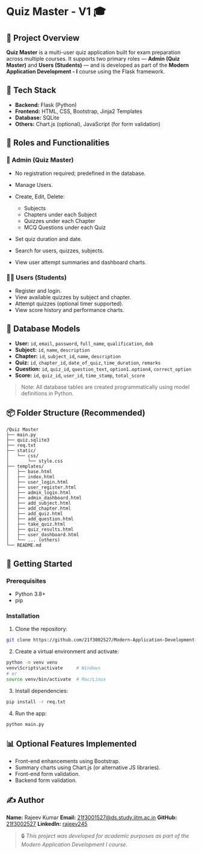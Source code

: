# Quiz Master - V1 🎓

## 📌 Project Overview

**Quiz Master** is a multi-user quiz application built for exam preparation across multiple courses. It supports two primary roles — **Admin (Quiz Master)** and **Users (Students)** — and is developed as part of the **Modern Application Development - I** course using the Flask framework.

## 💠 Tech Stack

* **Backend:** Flask (Python)
* **Frontend:** HTML, CSS, Bootstrap, Jinja2 Templates
* **Database:** SQLite
* **Others:** Chart.js (optional), JavaScript (for form validation)

## 👥 Roles and Functionalities

### 👑 Admin (Quiz Master)

* No registration required; predefined in the database.
* Manage Users.
* Create, Edit, Delete:

  * Subjects
  * Chapters under each Subject
  * Quizzes under each Chapter
  * MCQ Questions under each Quiz
* Set quiz duration and date.
* Search for users, quizzes, subjects.
* View user attempt summaries and dashboard charts.

### 🧑‍🏫 Users (Students)

* Register and login.
* View available quizzes by subject and chapter.
* Attempt quizzes (optional timer supported).
* View score history and performance charts.

## 🧱 Database Models

* **User:** `id`, `email`, `password`, `full_name`, `qualification`, `dob`
* **Subject:** `id`, `name`, `description`
* **Chapter:** `id`, `subject_id`, `name`, `description`
* **Quiz:** `id`, `chapter_id`, `date_of_quiz`, `time_duration`, `remarks`
* **Question:** `id`, `quiz_id`, `question_text`, `option1`..`option4`, `correct_option`
* **Score:** `id`, `quiz_id`, `user_id`, `time_stamp`, `total_score`

> Note: All database tables are created programmatically using model definitions in Python.

## 📦 Folder Structure (Recommended)

```
/Quiz Master
├── main.py
├── quiz.sqlite3
├── req.txt
├── static/
│   └── css/
│       └── style.css
├── templates/
│   ├── base.html
│   ├── index.html
│   ├── user_login.html
│   ├── user_register.html
│   ├── admin_login.html
│   ├── admin_dashboard.html
│   ├── add_subject.html
│   ├── add_chapter.html
│   ├── add_quiz.html
│   ├── add_question.html
│   ├── take_quiz.html
│   ├── quiz_results.html
│   ├── user_dashboard.html
│   └── ... (others)
└── README.md
```

## 🚀 Getting Started

### Prerequisites

* Python 3.8+
* pip

### Installation

1. Clone the repository:

```bash
git clone https://github.com/21f3002527/Modern-Application-Development-1.git
```

2. Create a virtual environment and activate:

```bash
python -m venv venv
venv\Scripts\activate     # Windows
# or
source venv/bin/activate  # Mac/Linux
```

3. Install dependencies:

```bash
pip install -r req.txt
```

4. Run the app:

```bash
python main.py
```

## 📊 Optional Features Implemented

* Front-end enhancements using Bootstrap.
* Summary charts using Chart.js (or alternative JS libraries).
* Front-end form validation.
* Backend form validation.

## ✍️ Author

**Name:** Rajeev Kumar
**Email:** [21f3001527@ds.study.iitm.ac.in](mailto:21f3001527@ds.study.iitm.ac.in)
**GitHub:** [21f3002527](https://github.com/21f3002527)
**LinkedIn:** [rajeev245](https://www.linkedin.com/in/rajeev245/)

> 🔒 *This project was developed for academic purposes as part of the Modern Application Development I course.*
